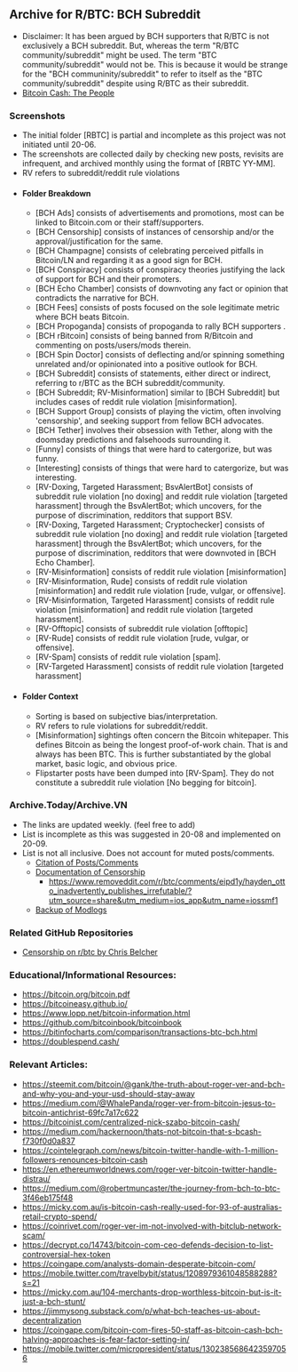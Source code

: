 ## Archive for R/BTC: BCH Subreddit
-  Disclaimer: It has been argued by BCH supporters that R/BTC is not exclusively a BCH subreddit. But, whereas the term "R/BTC community/subreddit" might be used. The term "BTC community/subreddit" would not be. This is because it would be strange for the "BCH communinity/subreddit" to refer to itself as the "BTC community/subreddit" despite using R/BTC as their subreddit. 
- [Bitcoin Cash: The People](https://read.cash/@Read.Cash/bitcoin-cash-the-people-66e43350)
### Screenshots
- The initial folder [RBTC] is partial and incomplete as this project was not initiated until 20-06.
- The screenshots are collected daily by checking new posts, revisits are infrequent, and archived monthly using the format of [RBTC YY-MM]. 
- RV refers to subreddit/reddit rule violations
- #### Folder Breakdown
   - [BCH Ads] consists of advertisements and promotions, most can be linked to Bitcoin.com or their staff/supporters.
   - [BCH Censorship] consists of instances of censorship and/or the approval/justification for the same.
   - [BCH Champagne] consists of celebrating perceived pitfalls in Bitcoin/LN and regarding it as a good sign for BCH.
   - [BCH Conspiracy] consists of conspiracy theories justifying the lack of support for BCH and their promoters.
   - [BCH Echo Chamber] consists of downvoting any fact or opinion that contradicts the narrative for BCH.
   - [BCH Fees] consists of posts focused on the sole legitimate metric where BCH beats Bitcoin.
   - [BCH Propoganda] consists of propoganda to rally BCH supporters .
   - [BCH rBitcoin] consists of being banned from R/Bitcoin and commenting on posts/users/mods therein.
   - [BCH Spin Doctor] consists of deflecting and/or spinning something unrelated and/or opinionated into a positive outlook for BCH.
   - [BCH Subreddit] consists of statements, either direct or indirect, referring to r/BTC as the BCH subreddit/community.
   - [BCH Subreddit; RV-Misinformation] similar to [BCH Subreddit] but includes cases of reddit rule violation [misinformation].
   - [BCH Support Group] consists of playing the victim, often involving 'censorship', and seeking support from fellow BCH advocates.
   - [BCH Tether] involves their obsession with Tether, along with the doomsday predictions and falsehoods surrounding it.
   - [Funny] consists of things that were hard to catergorize, but was funny.
   - [Interesting] consists of things that were hard to catergorize, but was interesting.
   - [RV-Doxing, Targeted Harassment; BsvAlertBot] consists of subreddit rule violation [no doxing] and reddit rule violation [targeted harassment] through the BsvAlertBot; which uncovers, for the purpose of discrimination, redditors that support BSV. 
   - [RV-Doxing, Targeted Harassment; Cryptochecker] consists of subreddit rule violation [no doxing] and reddit rule violation [targeted harassment] through the BsvAlertBot; which uncovers, for the purpose of discrimination, redditors that were downvoted in [BCH Echo Chamber].
   - [RV-Misinformation] consists of reddit rule violation [misinformation]
   - [RV-Misinformation, Rude] consists of reddit rule violation [misinformation] and reddit rule violation [rude, vulgar, or offensive].
   - [RV-Misinformation, Targeted Harassment] consists of reddit rule violation [misinformation] and reddit rule violation [targeted harassment].
   - [RV-Offtopic] consists of subreddit rule violation [offtopic]
   - [RV-Rude] consists of reddit rule violation [rude, vulgar, or offensive]. 
   - [RV-Spam] consists of reddit rule violation [spam].
   - [RV-Targeted Harassment] consists of reddit rule violation [targeted harassment]
 - #### Folder Context
    - Sorting is based on subjective bias/interpretation.
    - RV refers to rule violations for subreddit/reddit.
    - [Misinformation] sightings often concern the Bitcoin whitepaper. This defines Bitcoin as being the longest proof-of-work chain. That is and always has been BTC. This is further substantiated by the global market, basic logic, and obvious price.
    - Flipstarter posts have been dumped into [RV-Spam]. They do not constitute a subreddit rule violation [No begging for bitcoin].
 
### Archive.Today/Archive.VN
- The links are updated weekly. (feel free to add)
- List is incomplete as this was suggested in 20-08 and implemented on 20-09.
- List is not all inclusive. Does not account for muted posts/comments.
   - [Citation of Posts/Comments](https://archive.vn/https://www.reddit.com/r/btc*)
   - [Documentation of Censorship](https://archive.vn/https://snew.notabug.io/r/btc*)
     - https://www.removeddit.com/r/btc/comments/eipd1y/hayden_otto_inadvertently_publishes_irrefutable/?utm_source=share&utm_medium=ios_app&utm_name=iossmf1
   - [Backup of Modlogs](https://archive.vn/https://modlogs.fyi/r/btc*)
	
### Related GitHub Repositories
   - [Censorship on r/btc by Chris Belcher](https://gist.github.com/chris-belcher/c9f4b90bec1b2fbf8caaab178719ac24)

### Educational/Informational Resources:
- https://bitcoin.org/bitcoin.pdf
- https://bitcoineasy.github.io/
- https://www.lopp.net/bitcoin-information.html
- https://github.com/bitcoinbook/bitcoinbook
- https://bitinfocharts.com/comparison/transactions-btc-bch.html
- https://doublespend.cash/

### Relevant Articles:
- https://steemit.com/bitcoin/@gank/the-truth-about-roger-ver-and-bch-and-why-you-and-your-usd-should-stay-away
- https://medium.com/@WhalePanda/roger-ver-from-bitcoin-jesus-to-bitcoin-antichrist-69fc7a17c622
- https://bitcoinist.com/centralized-nick-szabo-bitcoin-cash/
- https://medium.com/hackernoon/thats-not-bitcoin-that-s-bcash-f730f0d0a837
- https://cointelegraph.com/news/bitcoin-twitter-handle-with-1-million-followers-renounces-bitcoin-cash
- https://en.ethereumworldnews.com/roger-ver-bitcoin-twitter-handle-distrau/
- https://medium.com/@robertmuncaster/the-journey-from-bch-to-btc-3f46eb175f48
- https://micky.com.au/is-bitcoin-cash-really-used-for-93-of-australias-retail-crypto-spend/
- https://coinrivet.com/roger-ver-im-not-involved-with-bitclub-network-scam/
- https://decrypt.co/14743/bitcoin-com-ceo-defends-decision-to-list-controversial-hex-token
- https://coingape.com/analysts-domain-desperate-bitcoin-com/
- https://mobile.twitter.com/travelbybit/status/1208979361048588288?s=21
- https://micky.com.au/104-merchants-drop-worthless-bitcoin-but-is-it-just-a-bch-stunt/
- https://jimmysong.substack.com/p/what-bch-teaches-us-about-decentralization
- https://coingape.com/bitcoin-com-fires-50-staff-as-bitcoin-cash-bch-halving-approaches-is-fear-factor-setting-in/
- https://mobile.twitter.com/micropresident/status/1302385686423597056
